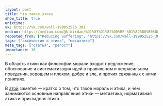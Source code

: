 ```yaml
---
layout: post
title: Что такое этика
show_title: true
unixtime: 
vk: https://vk.com/wall-199052526_301
medium: https://medium.com/@k.kirdan/%D1%87%D1%82%D0%BE-%D1%82%D0%B0%D0%BA%D0%BE%D0%B5-%D1%8D%D1%82%D0%B8%D0%BA%D0%B0-dec3ba09d530
reposted_from: ["Reducing Suffering", "https://vk.com/wall-199052526_301"]
tags: ["аксиология и этика", "метаэтика"]
meta_tags: ["статья", "репост"]
importance: 10
---
```

В область этики как философии морали входит предложение, обоснование и систематизация идей о правильном и неправильном поведении, хорошем и плохом, добре и зле, и прочих связанных с ними понятиях.

В [этой](https://vk.com/@reducing_suffering-what-is-ethics) заметке — кратко о том, что такое мораль и этика, и чем занимаются основные направления этики — метаэтика, нормативная этика и прикладная этика.
